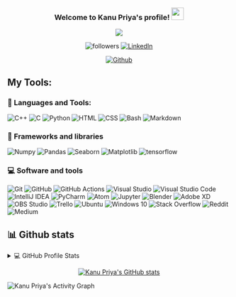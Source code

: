 <h3 align="center">
  Welcome to Kanu Priya's profile!
  <img src="https://media.giphy.com/media/hvRJCLFzcasrR4ia7z/giphy.gif" width="28">
</h3>

<p align="center">
    <img src = "https://readme-typing-svg.herokuapp.com?size=21&center=true&width=410&height=52&lines=A+self+taught+programmer;Learner+Coder;Software+Developer+;And+Machine+Learning+Enthusiast">
</p>

<p align="center">
    <img alt="followers" title="Follow me on Github" src="https://img.shields.io/github/followers/kanu-priya-sehrawat?color=236ad3&labelColor=1155ba&&logo=github&label=Follow"/>
    <a href = "https://www.linkedin.com/in/kanu-priya-2250ab172/"><img alt="LinkedIn" src="https://img.shields.io/badge/linkedin-%230077B5.svg?&logo=linkedin&logoColor=white"/></a>
 </p>

<p align="center">
    <a href = "https://github.com/Kanu-Priya-Sehrawat"><img alt="Github" src=https://img.shields.io/badge/kanupriya-100000?style=for-the-badge&logo=github&logoColor=white"/></a>
</p>

## My Tools:

### 🔨 Languages and Tools:

<p>
    <img alt="C++" src="https://img.shields.io/badge/C++%20-%2300599C.svg?logo=c%2B%2B&logoColor=white">
    <img alt="C" src="https://img.shields.io/badge/C%20-%232370ED.svg?logo=c&logoColor=white">
    <img alt="Python" src="https://img.shields.io/badge/Python%20-%2314354C.svg?logo=python&logoColor=white">
    <img alt="HTML" src="https://img.shields.io/badge/HTML%20-%23E34F26.svg?logo=html5&logoColor=white">
    <img alt="CSS" src="https://img.shields.io/badge/CSS%20-%231572B6.svg?logo=css3&logoColor=white">
    <img alt="Bash" src="https://img.shields.io/badge/Bash%20-%23121011.svg?logo=gnu-bash&logoColor=white">
    <img alt="Markdown" src="https://img.shields.io/badge/Markdown-%23000000.svg?logo=markdown&logoColor=white">
</p>

### 🧰 Frameworks and libraries

<p>
    <img alt="Numpy" src="https://img.shields.io/badge/numpy-blue.svg?&logo=numpy&logoColor=white"/>
    <img alt="Pandas" src="https://img.shields.io/badge/pandas-hotpink.svg?&logo=pandas&logoColor=white"/>
    <img alt="Seaborn" src="https://img.shields.io/badge/seaborn-purple.svg?&logo=seaborn&logoColor=white"/>
    <img alt="Matplotlib" src="https://img.shields.io/badge/matplotlib-hotpink.svg?&logo=matplotlib&logoColor=white"/>
    <img alt="tensorflow" src="https://img.shields.io/badge/tensorflow-blue.svg?&logo=tensorflow&logoColor=white"/>
  
</p>

### 💻 Software and tools

<p>
    <img alt="Git" src="https://img.shields.io/badge/Git%20-%23F05033.svg?logo=git&logoColor=white">
    <img alt="GitHub" src="https://img.shields.io/badge/github-%23121011.svg?logo=github&logoColor=white"/>
    <img alt="GitHub Actions" src="https://img.shields.io/badge/GitHub%20Actions%20-%232671E5.svg?logo=github%20actions&logoColor=white">
    <img alt="Visual Studio" src="https://img.shields.io/badge/VisualStudio-5C2D91.svg?logo=visual-studio&logoColor=white"/>
    <img alt="Visual Studio Code" src="https://img.shields.io/badge/Visual%20Studio%20Code-0078d7.svg?logo=visual-studio-code&logoColor=white">
    <img alt="IntelliJ IDEA" src="https://img.shields.io/badge/IntelliJIDEA-000000.svg?logo=intellij-idea&logoColor=white"/>
    <img alt="PyCharm" src="https://img.shields.io/badge/pycharm-143?logo=pycharm&logoColor=black&color=black&labelColor=green"/>
    <img alt="Atom" src="https://img.shields.io/badge/Atom-%2366595C.svg?logo=atom&logoColor=white"/>
    <img alt="Jupyter" src="https://img.shields.io/badge/Jupyter%20-%23F37626.svg?logo=Jupyter&logoColor=white">
    <img alt="Blender" src="https://img.shields.io/badge/blender-%23F5792A.svg?logo=blender&logoColor=white"/>
    <img alt="Adobe XD" src="https://img.shields.io/badge/adobexd-%23FF26BE.svg?logo=adobexd&logoColor=white"/>
    <img alt="OBS Studio" src="https://img.shields.io/badge/-OBS%20Studio-302E31?logo=obs-studio&logoColor=white">
    <img alt="Trello" src="https://img.shields.io/badge/Trello-%23026AA7.svg?&logo=Trello&logoColor=white"/>
    <img alt="Ubuntu" src="https://img.shields.io/badge/Ubuntu-E95420?&logo=ubuntu&logoColor=white" />
    <img alt="Windows 10" src="https://img.shields.io/badge/Windows-0078D6?&logo=windows&logoColor=white" />
    <img alt="Stack Overflow" src="https://img.shields.io/badge/-Stack%20Overflow-FE7A16?logo=stack-overflow&logoColor=white">
    <img alt="Reddit" src="https://img.shields.io/badge/Reddit-%23FF4500.svg?&logo=Reddit&logoColor=white"/>
    <img alt="Medium" src="https://img.shields.io/badge/Medium-12100E?&logo=medium&logoColor=white"/>

</p>


## 📊 Github stats

<details> 
  <summary>💻 GitHub Profile Stats</summary>
  <br/>
    <img alt="Harshit's Github Stats" src="https://github-readme-stats.vercel.app/api?username=harshit2608&show_icons=true&count_private=true&theme=react&hide_border=true&bg_color=1F222E&title_color=F85D7F&icon_color=F8D866" />
    <img alt="Harshit's Top Languages" src="https://github-readme-stats.vercel.app/api/top-langs/?username=harshit2608&langs_count=8&layout=compact&theme=react&hide_border=true&bg_color=1F222E&title_color=F85D7F&icon_color=F8D866" />
  <br/>
</details>
      
<div align="center">

<!--[![Top Langs ](https://github-readme-stats.vercel.app/api/top-langs/?username=kanu-priya-sehrawat&layout=compact&theme=radical)](https://github.com/kanu-priya-sehrawat/github-readme-stats)
-->
[![Kanu Priya's GitHub stats](https://github-readme-stats.vercel.app/api?username=Kanu-Priya-Sehrawat&theme=radical)](https://github.com/Kanu-Priya-Sehrawat/github-readme-stats)
</div>

<img alt="Kanu Priya's Activity Graph" src="https://activity-graph.herokuapp.com/graph?username=kanu-priya-sehrawat&bg_color=251025&color=F8D866&line=F85D7F&point=FFFFFF&hide_border=true" />

